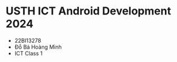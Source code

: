 USTH ICT Android Development 2024
========================================

* 22BI13278
* Đỗ Bá Hoàng Minh
* ICT Class 1